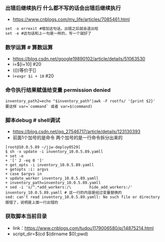 ### 出错后继续执行 什么都不写的话会出错后继续执行
- https://www.cnblogs.com/my_life/articles/7085461.html
```cs
set -o errexit #增加这句话，出错之后就会退出啦
set -e #这句话和上一句是一样的，写一个就好了
```
### 数学运算 # 算数运算
- https://blog.csdn.net/google19890102/article/details/51063530
- i=$[i+10] #20
- (())等价于[]
- i=`expr $i + 10` #20
### 命令执行结果赋值给变量 permission denied
```
inventory_path2=echo "$inventory_path"|awk -F rootfs/ '{print $2}'
要这样 var=`command` 或者 var=$(command)
```
### 脚本debug # shell调试
- https://blog.csdn.net/qq_27546717/article/details/123130393
- 前面1个加号的是命令 两个加号的是一行命令拆分出来的
```
[root@10.0.5.89 ~/jjw-deploy0529]
$ sh -x update -i inventory_10.0.5.89.yamll
+ set -e
+ '[' 2 -eq 0 ']'
+ get_opts -i inventory_10.0.5.89.yamll
+ getopts :i: argvs
+ case $argvs in
+ update_worker inventory_10.0.5.89.yamll
+ inventory_path=inventory_10.0.5.89.yamll
+ sed -i 's/^.*add_workers:/\        hide_add_workers:/' inventory_10.0.5.89.yamll # 这一行的内容是经过变量替换的
sed: can't read inventory_10.0.5.89.yamll: No such file or directory 报错了，说明是上面一行出错的

```
### 获取脚本当前目录
- link：https://www.cnblogs.com/tudou1179006580/p/14875214.html
- script_dir=$(cd $(dirname $0);pwd)